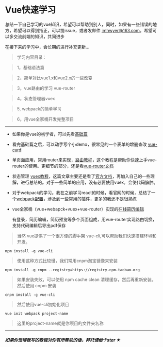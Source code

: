 # Vue快速学习

总结一下自己学习的vue知识，希望可以帮助到别人，同时，如果有一些错误的地方，希望可以得到指正，可以提issue，或者发邮件 imhwyer@163.com。希望可以多交流前端的知识，共同进步

在接下来的学习中，会长期的进行补充更新...

> 学习内容目录：

> 1，基础语法篇

> 2，简单对比vue1.x和vue2.x的一些改变

> 3，vue路由的学习 vue-router

> 4，状态管理器vuex

> 5, webpack的简单学习

> 6，用vue全家桶开发完整项目

-------------------------------------------------------------------------------

* 如果你是vue的初学者，可以先看[基础篇](https://github.com/sprout-echo/vue-course/blob/master/vue-base/vue-base.md)

* 看完基础篇之后，可以动手写个小demo，很常见的一个表单的增删查改 [vue-curd](https://github.com/sprout-echo/vue-course/blob/master/vue-curd/vue-curd.md)

* 单页面应用，常用router来实现，[路由教程](https://github.com/sprout-echo/vue-course/blob/master/vue-router/vue-router.md)，这个教程是帮助你快速上手vue-router的使用。更细节的部分，还是看[vue-router文档](https://router.vuejs.org/)

* 状态管理 [vuex教程](https://github.com/sprout-echo/vue-course/tree/master/vuex/vuex.md)，这篇文章主要还是看了[官方文档](https://vuex.vuejs.org/zh-cn/installation.html)，再加入自己的一些理解，进行总结的。对于一些简单的应用，没有必要使用vuex，会使代码臃肿。

* 对于webpack的学习，我在之前学习react的时候，看官网的时候，总结了一个[webpack配置](https://github.com/sprout-echo/vue-course/tree/master/webpack/webpack.md)，涉及到一些常用的插件，更多的我还不是很熟练

* vue全家桶（vue+webapck+vuex+vue-router）实现的[在线简历编辑](https://github.com/sprout-echo/onlineresume)

   有登录，简历编辑，简历预览等多个页面组成，用vue-router实现路由切换，支持代码编辑后导出pdf保存


> 当然 vue提供了一个很方便的脚手架 vue-cli,可以帮助我们快速搭建环境和开发。
```
npm install -g vue-cli
```
> 使用这种方式比较慢，我们常用cnpm淘宝镜像来安装
```
npm install -g cnpm --registry=https://registry.npm.taobao.org
```
> 如果安装失败，可以使用 npm cache clean 清理缓存，然后再重新安装。
然后使用 cnpm 安装 
```
cnpm install -g vue-cli
```
> 然后使用vue-cli初始化项目
```
vue init webpack project-name
```
> 这里的project-name就是你项目的文件夹名称

-------------------------------------------------------------------------

##### 如果你觉得我写的教程对你有所帮助的话，拜托请给个star ★
